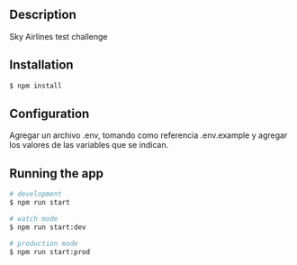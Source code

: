 ## Description

Sky Airlines test challenge

## Installation

```bash
$ npm install
```

## Configuration
Agregar un archivo .env, tomando como referencia .env.example y agregar los valores de las variables que se indican.

## Running the app

```bash
# development
$ npm run start

# watch mode
$ npm run start:dev

# production mode
$ npm run start:prod
```